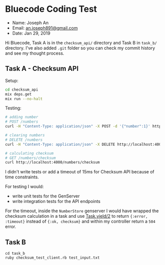 # Bluecode Coding Test

* Name: Joseph An
* Email: an.joseph891@gmail.com
* Date: Jan 29, 2019

Hi Bluecode, Task A is in the `checksum_api/` directory and Task B in `task_b/` directory.
I've also added `.git` folder so you can check my commit history and see my thought process.

## Task A - Checksum API

Setup:
```bash
cd checksum_api
mix deps.get
mix run --no-halt
```

Testing:
```bash
# adding number
# POST /numbers
curl -H "Content-Type: application/json" -X POST -d '{"number":1}' http://localhost:4000/numbers

# clearing numbers
# DELETE /numbers
curl -H "Content-Type: application/json" -X DELETE http://localhost:4000/numbers

# calculating checksum
# GET /numbers/checksum
curl http://localhost:4000/numbers/checksum
```

I didn't write tests or add a timeout of 15ms for Checksum API because of time constraints.

For testing I would:
* write unit tests for the GenServer
* write integration tests for the API endpoints

For the timeout, inside the `NumberStore` genserver I would have wrapped the checksum calculation in a task and use [Task.yield/2](https://hexdocs.pm/elixir/Task.html#yield/2) to return `{:error, :timeout}` instead of `{:ok, checksum}` and within my controller return a `504` error.

## Task B

```
cd task_b
ruby checksum_test_client.rb test_input.txt
```
